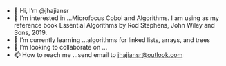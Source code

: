 - 👋 Hi, I’m @jhajiansr
- 👀 I’m interested in ...Microfocus Cobol and Algorithms.  I am using as my reference book Essential Algorithms by Rod Stephens, John Wiley and Sons, 2019.
- 🌱 I’m currently learning ...algorithms for linked lists, arrays, and trees
- 💞️ I’m looking to collaborate on ...
- 📫 How to reach me ...send email to jhajiansr@outlook.com

<!---
jhajiansr/jhajiansr is a ✨ special ✨ repository because its `README.md` (this file) appears on your GitHub profile.
You can click the Preview link to take a look at your changes.
--->
